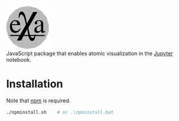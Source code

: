 [![exatomic logo](../docs/source/_static/logo.png)](https://exa-analytics.github.io)  
JavaScript package that enables atomic visualization in the [Jupyter](https://jupyter.org) notebook.


# Installation
Note that [npm](http://nodejs.org/) is required.
```bash
./npminstall.sh    # or .\npminstall.bat
```
